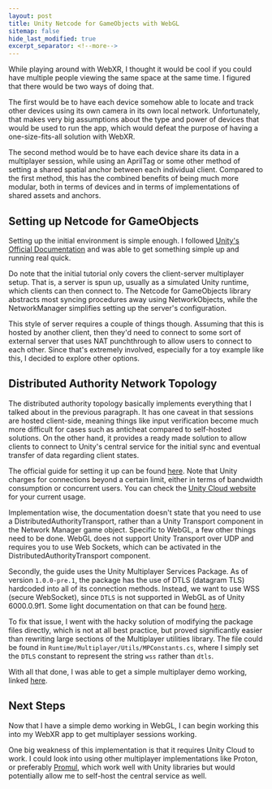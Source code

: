 ```yaml
---
layout: post
title: Unity Netcode for GameObjects with WebGL
sitemap: false
hide_last_modified: true
excerpt_separator: <!--more-->
---
```


While playing around with WebXR, I thought it would be cool if you could have
multiple people viewing the same space at the same time. I figured that there
would be two ways of doing that.

The first would be to have each device somehow able to locate and track other
devices using its own camera in its own local network. <!--more-->  Unfortunately, that
makes very big assumptions about the type and power of devices that would be
used to run the app, which would defeat the purpose of having a 
one-size-fits-all solution with WebXR.

The second method would be to have each device share its data in a multiplayer
session, while using an AprilTag or some other method of setting a shared
spatial anchor between each individual client. Compared to the first method,
this has the combined benefits of being much more modular, both in terms of
devices and in terms of implementations of shared assets and anchors.

## Setting up Netcode for GameObjects

Setting up the initial environment is simple enough. I followed 
[Unity's Official Documentation](https://docs-multiplayer.unity3d.com/netcode/current/tutorials/get-started-ngo/) 
and was able to get something simple up and running real quick. 

Do note that the initial tutorial only covers the client-server multiplayer
setup. That is, a server is spun up, usually as a simulated Unity runtime,
which clients can then connect to. The Netcode for GameObjects library
abstracts most syncing procedures away using NetworkObjects, while the
NetworkManager simplifies setting up the server's configuration.

This style of server requires a couple of things though. Assuming that this is
hosted by another client, then they'd need to connect to some sort of external
server that uses NAT punchthrough to allow users to connect to each other.
Since that's extremely involved, especially for a toy example like this, I
decided to explore other options.


## Distributed Authority Network Topology

The distributed authority topology basically implements everything that I
talked about in the previous paragraph. It has one caveat in that sessions
are hosted client-side, meaning things like input verification become much
more difficult for cases such as anticheat compared to self-hosted solutions.
On the other hand, it provides a ready made solution to allow clients to
connect to Unity's central service for the initial sync and eventual transfer
of data regarding client states.

The official guide for setting it up can be found [here](https://docs-multiplayer.unity3d.com/netcode/current/terms-concepts/distributed-authority/).
Note that Unity charges for connections beyond a certain limit, either in
terms of bandwidth consumption or concurrent users. You can check the [Unity Cloud website](https://cloud.unity.com/) for your current usage.

Implementation wise, the documentation doesn't state that you need to use
a DistributedAuthorityTransport, rather than a Unity Transport component in 
the Network Manager game object. Specific to WebGL, a few other things need to
be done. WebGL does not support Unity Transport over UDP and requires you to
use Web Sockets, which can be activated in the DistributedAuthorityTransport
component. 

Secondly, the guide uses the Unity Multiplayer Services Package.
As of version `1.0.0-pre.1`, the package has the use of DTLS (datagram TLS)
hardcoded into all of its connection methods. Instead, we want to use WSS
(secure WebSocket), since `DTLS` is not supported in WebGL as of Unity 
6000.0.9f1. Some light documentation on that can be found [here](https://docs.unity.com/ugs/manual/relay/manual/networking).

To fix that issue, I went with the hacky solution of modifying the package
files directly, which is not at all best practice, but proved significantly
easier than rewriting large sections of the Multiplayer utilities library.
The file could be found in `Runtime/Multiplayer/Utils/MPConstants.cs`, where I
simply set the `DTLS` constant to represent the string `wss` rather than
`dtls`.

With all that done, I was able to get a simple multiplayer demo working,
linked [here](https://rsfor.ddns.net/files/UnityNetcodeSample/).

## Next Steps

Now that I have a simple demo working in WebGL, I can begin working this into
my WebXR app to get multiplayer sessions working.

One big weakness of this implementation is that it requires Unity Cloud to
work. I could look into using other multiplayer implementations like Proton,
or preferably [Promul](https://github.com/jacksonrakena/promul), which work
well with Unity libraries but would potentially allow me to self-host the
central service as well.
